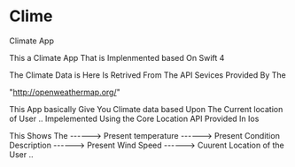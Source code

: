 # Clime
Climate App

This a Climate App That is Implenmented based On Swift 4

The Climate Data is Here Is Retrived From The API Sevices Provided By The 

"http://openweathermap.org/"

This App basically Give You Climate data based Upon The Current location of User ..
Impelemented Using the Core Location API Provided In Ios 




This Shows The 
------> Present temperature
------> Present Condition Description
------> Present Wind Speed 
------> Cuurent Location of the User ..


